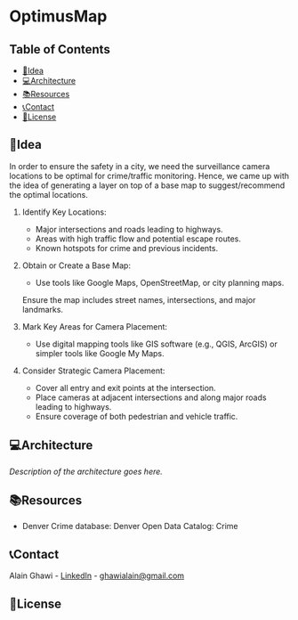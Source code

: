 # OptimusMap

## Table of Contents

- [🚀Idea](#idea)
- [💻Architecture](#architecture)
- [📚Resources](#resources)
- [📞Contact](#contact)
- [📜License](#license)

## 🚀Idea 

In order to ensure the safety in a city, we need the surveillance camera locations to be optimal for crime/traffic monitoring. 
Hence, we came up with the idea of generating a layer on top of a base map to suggest/recommend the optimal locations.

1. Identify Key Locations:
   - Major intersections and roads leading to highways.
   - Areas with high traffic flow and potential escape routes.
   - Known hotspots for crime and previous incidents.

2. Obtain or Create a Base Map:
   - Use tools like Google Maps, OpenStreetMap, or city planning maps.

   Ensure the map includes street names, intersections, and major landmarks.

3. Mark Key Areas for Camera Placement:
   - Use digital mapping tools like GIS software (e.g., QGIS, ArcGIS) or simpler tools like Google My Maps.

4. Consider Strategic Camera Placement:
   - Cover all entry and exit points at the intersection.
   - Place cameras at adjacent intersections and along major roads leading to highways.
   - Ensure coverage of both pedestrian and vehicle traffic.

## 💻Architecture

_Description of the architecture goes here._

## 📚Resources

- Denver Crime database: Denver Open Data Catalog: Crime

## 📞Contact

Alain Ghawi - [LinkedIn](https://www.linkedin.com/in/alain-ghawi/) - ghawialain@gmail.com

## 📜License


